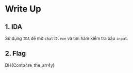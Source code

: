 # Write Up

## 1. **IDA**

Sử dụng `IDA` để mở `chall2.exe` và tìm hàm kiểm tra xâu `input`.

## 2. **Flag**

DH{Comp4re_the_arr4y}
